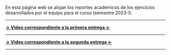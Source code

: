 
En esta página web se alojan los reportes académicos de los ejercicios desarrollados por el equipo para el curso (semestre 2023-I).

<hr/>

[**→ Video correspondiente a la primera entrega ←**](https://drive.google.com/file/d/1X6gV9GNmUPeScEqDjeVXOe45obsyCApQ/preview)

<hr/>

[**→ Video correspondiente a la segunda entrega ←**](https://drive.google.com/file/d/1TJ3RHhZ-l0UY2jjBGAXN364igalipFSi/preview)

<hr/>